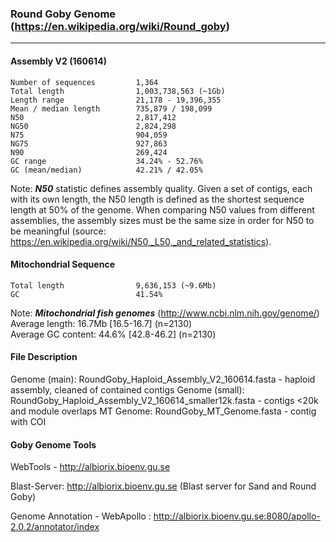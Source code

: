 ### Round Goby Genome (https://en.wikipedia.org/wiki/Round_goby)
___

#### Assembly V2 (160614)

```
Number of sequences         1,364        
Total length                1,003,738,563 (~1Gb)
Length range                21,178 - 19,396,355
Mean / median length        735,879 / 198,099
N50                         2,817,412
NG50                        2,824,298
N75                         904,059
NG75                        927,863
N90                         269,424
GC range                    34.24% - 52.76%
GC (mean/median)            42.21% / 42.05%      
```
Note:
***N50*** statistic defines assembly quality. Given a set of contigs, each with its own length, the N50 length is defined as the shortest sequence length at 50% of the genome. When comparing N50 values from different assemblies, the assembly sizes must be the same size in order for N50 to be meaningful (source: https://en.wikipedia.org/wiki/N50,_L50,_and_related_statistics).


#### Mitochondrial Sequence
```
Total length                9,636,153 (~9.6Mb)
GC                          41.54%
```
Note:
***Mitochondrial fish genomes*** (http://www.ncbi.nlm.nih.gov/genome/)<br>
Average length: 16.7Mb [16.5-16.7] (n=2130)<br>
Average GC content: 44.6% [42.8-46.2] (n=2130)

#### File Description

Genome (main): RoundGoby_Haploid_Assembly_V2_160614.fasta - haploid assembly, cleaned of contained contigs
Genome (small): RoundGoby_Haploid_Assembly_V2_160614_smaller12k.fasta - contigs <20k and module overlaps
MT Genome: RoundGoby_MT_Genome.fasta - contig with COI 

#### Goby Genome Tools

WebTools - http://albiorix.bioenv.gu.se

Blast-Server: http://albiorix.bioenv.gu.se (Blast server for Sand and Round Goby)

Genome Annotation - WebApollo : http://albiorix.bioenv.gu.se:8080/apollo-2.0.2/annotator/index
